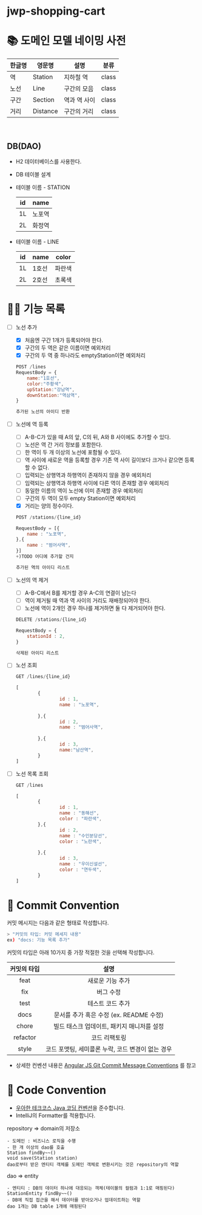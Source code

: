 # jwp-shopping-cart

# 📚 도메인 모델 네이밍 사전

| 한글명  | 영문명      | 설명      | 분류    |
|------|----------|---------|-------|
| 역    | Station  | 지하철 역   | class |
| 노선   | Line     | 구간의 모음  | class |
| 구간   | Section  | 역과 역 사이 | class |
| 거리   | Distance | 구간의 거리  | class |

<br>

## DB(DAO)

- H2 데이터베이스를 사용한다.
- DB 테이블 설계
- 테이블 이름 - STATION

    | id | name |
    | --- | --- |
    | 1L | 노포역 |
    | 2L | 화정역 |

- 테이블 이름 - LINE

    | id | name | color |
    | --- | --- | --- |
    | 1L | 1호선 | 파란색 |
    | 2L | 2호선 | 초록색 |

# 👨‍🍳 기능 목록

- [ ]  노선 추가
    - [x] 처음엔 구간 1개가 등록되어야 한다.
    - [x] 구간의 두 역은 같은 이름이면 예외처리
    - [x] 구간의 두 역 중 하나라도 emptyStation이면 예외처리

   ```jsx
   POST /lines
   RequestBody = {
       name:"1호선",
       color:"주황색",
       upStation:"강남역",
       downStation:"역삼역",
   }
   ```

   ```jsx
   추가된 노선의 아이디 반환
   ```


- [ ]  노선에 역 등록
    - [ ]  A-B-C가 있을 때 A의 앞, C의 뒤, A와 B 사이에도 추가할 수 있다.
    - [ ]  노선은 역 간 거리 정보를 포함한다.
    - [ ]  한 역이 두 개 이상의 노선에 포함될 수 있다.
    - [ ]  역 사이에 새로운 역을 등록할 경우 기존 역 사이 길이보다 크거나 같으면 등록할 수 없다.
    - [ ] 입력되는 상행역과 하행역이 존재하지 않을 경우 예외처리
    - [ ] 임력되는 상행역과 하행역 사이에 다른 역이 존재할 경우 예외처리
    - [ ] 동일한 이름의 역이 노선에 이미 존재할 경우 예외처리
    - [ ] 구간의 두 역이 모두 empty Station이면 예외처리
    - [x]  거리는 양의 정수이다.

   ```jsx
   POST /stations/{line_id}
   
   RequestBody = [{
       name : "노포역",
   },{
       name : "범어사역",
   }]
   +)TODO 어디에 추가할 건지 
   ```

   ```jsx
   추가된 역의 아이디 리스트
   ```

- [ ]  노선의 역 제거
    - [ ]  A-B-C에서 B를 제거할 경우 A-C의 연결이 남는다
    - [ ]  역이 제거될 때 역과 역 사이의 거리도 재배정되어야 한다.
    - [ ]  노선에 역이 2개인 경우 하나를 제거하면 둘 다 제거되어야 한다.

   ```jsx
   DELETE /stations/{line_id}
   
   RequestBody = {
       stationId : 2,
   }
   ```

   ```jsx
   삭제된 아이디 리스트
   ```

- [ ]  노선 조회

   ```jsx
   GET /lines/{line_id}
   ```

   ```jsx
   [
           {
                   id : 1,
                   name : "노포역",
                   
           },{
                   id : 2,
                   name : "범어사역",
                   
           },{
                   id : 3,
                   name:"남산역",
           }
   ]
   ```

- [ ]  노선 목록 조회

   ```jsx
   GET /lines
   ```

   ```jsx
   [
           {
                   id : 1,
                   name : "동해선",
                   color : "파란색",
           },{
                   id : 2,
                   name : "수인분당선",
                   color : "노란색",
                   
           },{
                   id : 3,
                   name : "우이신설선",
                   color : "연두색",
           }
   ]
   ```

# 📌 Commit Convention

커밋 메시지는 다음과 같은 형태로 작성합니다.

```Bash
> "커밋의 타입: 커밋 메세지 내용"
ex) "docs: 기능 목록 추가"
``` 

커밋의 타입은 아래 10가지 중 가장 적절한 것을 선택해 작성합니다.

|  커밋의 타입  |              설명               |
|:--------:|:-----------------------------:|
|   feat   |           새로운 기능 추가           |
|   fix    |             버그 수정             |
|   test   |           테스트 코드 추가           |
|   docs   | 문서를 추가 혹은 수정 (ex. README 수정)  |
|  chore   |   빌드 태스크 업데이트, 패키지 매니저를 설정    |
| refactor |            코드 리팩토링            |
|  style   | 코드 포맷팅, 세미콜론 누락, 코드 변경이 없는 경우 |

- 상세한 컨벤션
  내용은 [Angular JS Git Commit Message Conventions](https://gist.github.com/stephenparish/9941e89d80e2bc58a153)
  를 참고

# 📌 Code Convention

- [우아한 테크코스 Java 코딩 컨벤션](https://github.com/woowacourse/woowacourse-docs/tree/main/styleguide/java)을
  준수합니다.
- IntelliJ의 Formatter를 적용합니다.



repository => domain의 저장소

    - 도메인 : 비즈니스 로직을 수행
    - 한 개 이상의 dao를 호출
    Station findBy~~()
    void save(Station station)
    dao로부터 받은 엔티티 객체를 도메인 객체로 변환시키는 것은 repository의 역할

dao => entity

    - 엔티티 : DB의 데이터 하나에 대응되는 객체(테이블의 컬럼과 1:1로 매핑된다)
    StationEntity findBy~~()
    - DB에 직접 접근을 해서 데이터를 받아오거나 업데이트하는 역할
    dao 1개는 DB table 1개에 매핑된다





